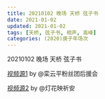 ```yaml
---
title: 20210102 晚场 天桥 弦子书 
date: 2021-01-02
updated: 2021-01-02
tags: [天桥, 弦子书, 相声, 高峰] 
categories: (2020)庚子年场次
---
```

20210102 晚场 天桥 弦子书 



[视频源1](https://weibo.com/6574451359/JBmqf1FsV) by @栾云平粉丝团后援会

[视频源2](https://weibo.com/1950216183/JBms1dCDJ)  by @灯花映祈安
